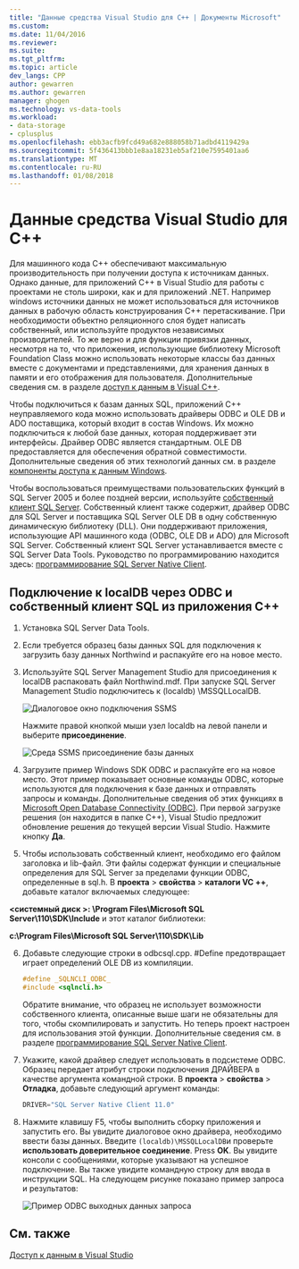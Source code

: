 ```yaml
---
title: "Данные средства Visual Studio для C++ | Документы Microsoft"
ms.custom: 
ms.date: 11/04/2016
ms.reviewer: 
ms.suite: 
ms.tgt_pltfrm: 
ms.topic: article
dev_langs: CPP
author: gewarren
ms.author: gewarren
manager: ghogen
ms.technology: vs-data-tools
ms.workload:
- data-storage
- cplusplus
ms.openlocfilehash: ebb3acfb9fcd49a682e888058b71adbd4119429a
ms.sourcegitcommit: 5f436413bbb1e8aa18231eb5af210e7595401aa6
ms.translationtype: MT
ms.contentlocale: ru-RU
ms.lasthandoff: 01/08/2018
---
```

# <a name="visual-studio-data-tools-for-c"></a>Данные средства Visual Studio для C++

Для машинного кода C++ обеспечивают максимальную производительность при получении доступа к источникам данных. Однако данные, для приложений C++ в Visual Studio для работы с проектами не столь широки, как и для приложений .NET. Например windows источники данных не может использоваться для источников данных в рабочую область конструирования C++ перетаскивание. При необходимости объектно реляционного слоя будет написать собственный, или используйте продуктов независимых производителей.  То же верно и для функции привязки данных, несмотря на то, что приложения, использующие библиотеку Microsoft Foundation Class можно использовать некоторые классы баз данных вместе с документами и представлениями, для хранения данных в памяти и его отображения для пользователя. Дополнительные сведения см. в разделе [доступ к данным в Visual C++](/cpp/data/data-access-in-cpp).  
  
Чтобы подключиться к базам данных SQL, приложений C++ неуправляемого кода можно использовать драйверы ODBC и OLE DB и ADO поставщика, который входит в состав Windows. Их можно подключиться к любой базе данных, которая поддерживает эти интерфейсы. Драйвер ODBC является стандартным. OLE DB предоставляется для обеспечения обратной совместимости. Дополнительные сведения об этих технологий данных см. в разделе [компоненты доступа к данным Windows](https://msdn.microsoft.com/en-us/library/windows/desktop/aa968814.aspx).  
  
Чтобы воспользоваться преимуществами пользовательских функций в SQL Server 2005 и более поздней версии, используйте [собственный клиент SQL Server](/sql/relational-databases/native-client/sql-server-native-client). Собственный клиент также содержит, драйвер ODBC для SQL Server и поставщика SQL Server OLE DB в одну собственную динамическую библиотеку (DLL). Они поддерживают приложения, использующие API машинного кода (ODBC, OLE DB и ADO) для Microsoft SQL Server.  Собственный клиент SQL Server устанавливается вместе с SQL Server Data Tools. Руководство по программированию находится здесь: [программирование SQL Server Native Client](/sql/relational-databases/native-client/sql-server-native-client-programming).  
  
## <a name="to-connect-to-localdb-through-odbc-and-sql-native-client-from-a-c-application"></a>Подключение к localDB через ODBC и собственный клиент SQL из приложения C++  
  
1.  Установка SQL Server Data Tools.  
  
2.  Если требуется образец базы данных SQL для подключения к загрузить базу данных Northwind и распакуйте его на новое место.  
  
3.  Используйте SQL Server Management Studio для присоединения к localDB распаковать файл Northwind.mdf. При запуске SQL Server Management Studio подключитесь к (localdb) \MSSQLLocalDB.  
  
     ![Диалоговое окно подключения SSMS](../data-tools/media/raddata-ssms-connect-dialog.png "raddata SSMS подключения диалогового окна")  
  
     Нажмите правой кнопкой мыши узел localdb на левой панели и выберите **присоединение**.  
  
     ![Среда SSMS присоединение базы данных](../data-tools/media/raddata-ssms-attach-database.png "raddata SSMS присоединение базы данных")  
  
4.  Загрузите пример Windows SDK ODBC и распакуйте его на новое место. Этот пример показывает основные команды ODBC, которые используются для подключения к базе данных и отправлять запросы и команды. Дополнительные сведения об этих функциях в [Microsoft Open Database Connectivity (ODBC)](https://msdn.microsoft.com/en-us/library/windows/desktop/ms710252.aspx). При первой загрузке решения (он находится в папке C++), Visual Studio предложит обновление решения до текущей версии Visual Studio. Нажмите кнопку **Да**.  
  
5.  Чтобы использовать собственный клиент, необходимо его файлом заголовка и lib-файл. Эти файлы содержат функции и специальные определения для SQL Server за пределами функции ODBC, определенные в sql.h. В **проекта** > **свойства** > **каталоги VC ++**, добавьте каталог включаемых следующее:  
  
 **\<системный диск >: \Program Files\Microsoft SQL Server\110\SDK\Include** и этот каталог библиотеки:  
  
 **c:\Program Files\Microsoft SQL Server\110\SDK\Lib**  
  
6.  Добавьте следующие строки в odbcsql.cpp. #Define предотвращает играет определений OLE DB из компиляции.  
  
    ```cpp
    #define _SQLNCLI_ODBC_  
    #include <sqlncli.h>  
    ```  
  
    Обратите внимание, что образец не использует возможности собственного клиента, описанные выше шаги не обязательны для того, чтобы скомпилировать и запустить. Но теперь проект настроен для использования этой функции. Дополнительные сведения см. в разделе [программирование SQL Server Native Client](/sql/relational-databases/native-client/sql-server-native-client).  
  
7.  Укажите, какой драйвер следует использовать в подсистеме ODBC. Образец передает атрибут строки подключения ДРАЙВЕРА в качестве аргумента командной строки. В **проекта** > **свойства** > **Отладка**, добавьте следующий аргумент команды:  
  
    ```cpp
    DRIVER="SQL Server Native Client 11.0"  
    ```  
  
8.  Нажмите клавишу F5, чтобы выполнить сборку приложения и запустить его. Вы увидите диалоговое окно драйвера, необходимо ввести базы данных. Введите `(localdb)\MSSQLLocalDB`и проверьте **использовать доверительное соединение**. Press **OK**. Вы увидите консоли с сообщениями, которые указывают на успешное подключение. Вы также увидите командную строку для ввода в инструкции SQL. На следующем рисунке показано пример запроса и результатов:  
  
     ![Пример ODBC выходных данных запроса](../data-tools/media/raddata-odbc-sample-query-output.png "raddata выходных данных запроса пример ODBC")  
  
## <a name="see-also"></a>См. также

[Доступ к данным в Visual Studio](../data-tools/accessing-data-in-visual-studio.md)